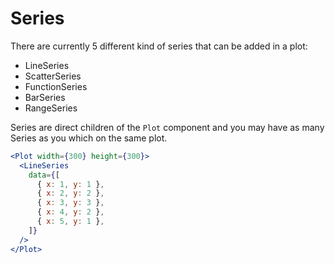 # Series

There are currently 5 different kind of series that can be added in a plot:

- LineSeries
- ScatterSeries
- FunctionSeries
- BarSeries
- RangeSeries

Series are direct children of the `Plot` component and you may have as many Series as you which on the same plot.

```jsx live
<Plot width={300} height={300}>
  <LineSeries
    data={[
      { x: 1, y: 1 },
      { x: 2, y: 2 },
      { x: 3, y: 3 },
      { x: 4, y: 2 },
      { x: 5, y: 1 },
    ]}
  />
</Plot>
```
